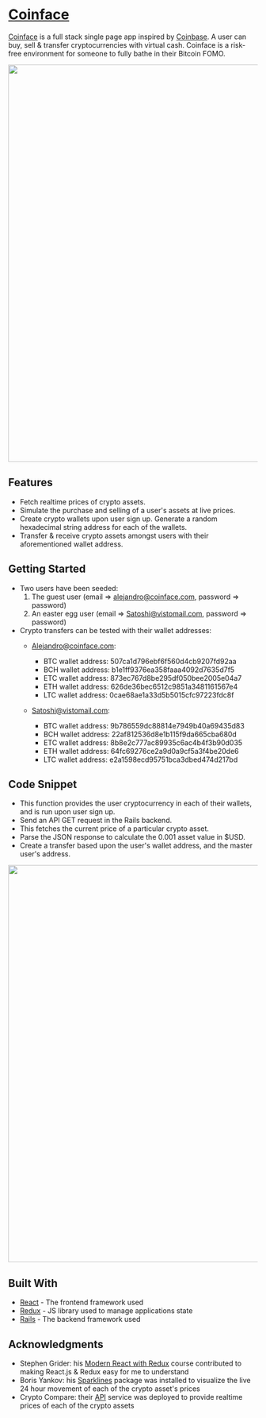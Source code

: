 # [Coinface](http://www.thecoinface.com)

[Coinface](http://www.thecoinface.com) is a full stack single page app inspired by [Coinbase](https://www.coinbase.com/). A user can buy, sell & transfer cryptocurrencies with virtual cash. Coinface is
a risk-free environment for someone to fully bathe in their Bitcoin FOMO.  

<p align="center"><img src="https://i.imgur.com/XrksXQl.png" width="800px" /></p>

## Features

* Fetch realtime prices of crypto assets.
* Simulate the purchase and selling of a user's assets at live prices.
* Create crypto wallets upon user sign up. Generate a random hexadecimal string address for each of the wallets.
* Transfer & receive crypto assets amongst users with their aforementioned wallet address.

## Getting Started

* Two users have been seeded:
  1. The guest user (email => alejandro@coinface.com, password => password)
  2. An easter egg user (email => Satoshi@vistomail.com, password => password)
* Crypto transfers can be tested with their wallet addresses:
  * Alejandro@coinface.com:
    * BTC wallet address: 507ca1d796ebf6f560d4cb9207fd92aa
    * BCH wallet address: b1e1ff9376ea358faaa4092d7635d7f5
    * ETC wallet address: 873ec767d8be295df050bee2005e04a7
    * ETH wallet address: 626de36bec6512c9851a3481161567e4
    * LTC wallet address: 0cae68ae1a33d5b5015cfc97223fdc8f

  * Satoshi@vistomail.com:
    * BTC wallet address: 9b786559dc88814e7949b40a69435d83
    * BCH wallet address: 22af812536d8e1b115f9da665cba680d
    * ETC wallet address: 8b8e2c777ac89935c6ac4b4f3b90d035
    * ETH wallet address: 64fc69276ce2a9d0a9cf5a3f4be20de6
    * LTC wallet address: e2a1598ecd95751bca3dbed474d217bd

## Code Snippet
* This function provides the user cryptocurrency in each of their wallets, and is run upon user sign up.
* Send an API GET request in the Rails backend.
* This fetches the current price of a particular crypto asset.
* Parse the JSON response to calculate the 0.001 asset value in $USD.
* Create a transfer based upon the user's wallet address, and the master user's address.

<p align="center"><img src="https://i.imgur.com/9uUBlSM.png" width="800px" /></p>

## Built With

* [React](https://reactjs.org/docs/getting-started.html) - The frontend framework used
* [Redux](https://redux.js.org/) - JS library used to manage applications state
* [Rails](https://guides.rubyonrails.org/) - The backend framework used

## Acknowledgments

* Stephen Grider: his [Modern React with Redux](https://www.udemy.com/react-redux/) course contributed to making React.js & Redux easy for me to understand
* Boris Yankov: his [Sparklines](https://github.com/borisyankov/react-sparklines) package was installed to visualize the live 24 hour movement of each of the crypto asset's prices
* Crypto Compare: their [API](https://www.cryptocompare.com/api/) service was deployed to provide realtime prices of each of the crypto assets
